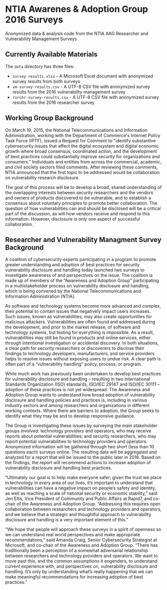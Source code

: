 # NTIA Awarenes & Adoption Group 2016 Surveys

Anonymized data &amp; analysis code from the NTIA AAG Researcher and Vulnerability Management Surveys

## Currently Available Materials

The `data` directory has three files:

* `survey-results.xlsx` - A Microsoft Excel document with anonymized survey results from both surveys
* `vm-survey-results.csv` - A UTF-8 CSV file with anonymized survey results from the 2016 vulnerability management survey
* `rsrchr-survey-results.csv` - A UTF-8 CSV file with anonymized survey results from the 2016 researcher survey

## Working Group Background

On March 19, 2015, the National Telecommunications and Information Administration, working with the Department of Commerce's Internet Policy Task Force (IPTF), issued a Request for Comment to "identify substantive cybersecurity issues that affect the digital ecosystem and digital economic growth where broad consensus, coordinated action, and the development of best practices could substantially improve security for organizations and consumers." Individuals and entities from across the commercial, academic, and civil society sectors filed comments. After reviewing these comments, NTIA announced that the first topic to be addressed would be collaboration on vulnerability research disclosure.

The goal of this process will be to develop a broad, shared understanding of the overlapping interests between security researchers and the vendors and owners of products discovered to be vulnerable, and to establish a consensus about voluntary principles to promote better collaboration.  The question of how vulnerabilities can and should be disclosed will be a critical part of the discussion, as will how vendors receive and respond to this information. However, disclosure is only one aspect of successful collaboration.

## Researcher and Vulnerability Managment Survey Background

A coalition of cybersecurity experts participating in a program to promote greater understanding and adoption of best practices for security vulnerability disclosure and handling today launched two surveys to investigate awareness of and perspectives on the issue. The coalition is made up of members of the “Awareness and Adoption Group” participating in a multistakeholder process on vulnerability disclosure and handling, which is being convened by the National Telecommunications and Information Administration (NTIA).

As software and technology systems become more advanced and complex, their potential to contain issues that negatively impact users increases. Such issues, known as vulnerabilities, may also create opportunities for malicious attackers. Vulnerabilities are often found and addressed during the development, and prior to the market release, of software and technology systems, but testing for everything is impossible. As a result, vulnerabilities may still be found in products and online services, either through intentional investigation or accidental discovery. In both situations, a clear path for security researchers or discoverers to disclose their findings to technology developers, manufacturers, and service providers helps to resolve issues without exposing users to undue risk. A clear path is often part of a “vulnerability handling” policy, process, or program.

While much work has previously been undertaken to develop best practices for vulnerability disclosure and handling – resulting in two International Standards Organization (ISO) standards, ISO/IEC 29147 and ISO/IEC 30111 – adoption of these practices is not yet widespread. The Awareness and Adoption Group wants to understand how broad adoption of vulnerability disclosure and handling policies and practices is, including in various industry sectors and among researchers and organizations in different working contexts. Where there are barriers to adoption, the Group seeks to identify what they may be and to develop responsive guidance.

The Group is investigating these issues by surveying the main stakeholder groups involved: technology providers and operators, who may receive reports about potential vulnerabilities; and security researchers, who may report potential vulnerabilities to technology providers and operators. Anonymized information will be gathered through two short (less than 10 questions each) surveys online. The resulting data will be aggregated and analyzed for a report that will be issued to the public later in 2016. Based on the findings, the report will recommend actions to increase adoption of vulnerability disclosure and handling best practices.

“Ultimately our goal is to help make everyone safer; given the trust we place in technology in every area of our lives, it’s important to understand that vulnerabilities can have a negative impact on people’s safety and identity, as well as reaching a scale of national security or economic stability,” said Jen Ellis, Vice President of Community and Public Affairs at Rapid7, and co-chair of the Awareness and Adoption Group. “Addressing this requires open collaboration between researchers and technology providers and operators, and we believe that a strategic and thoughtful approach to vulnerability disclosure and handling is a very important element of this.”

“We hope that people will approach these surveys in a spirit of openness so we can understand real world perspectives and make appropriate recommendations,” said Amanda Craig, Senior Cybersecurity Strategist at Microsoft, and co-chair of the Awareness and Adoption Group. “There has traditionally been a perception of a somewhat adversarial relationship between researchers and technology providers and operators. We want to move past this, and the common assumptions it engenders, to understand current experience with, and perspectives on, vulnerability disclosure and handling. It’s only by understanding what’s really happening that we can make meaningful recommendations for increasing adoption of best practices.”

